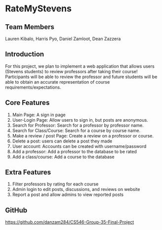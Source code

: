 # RateMyStevens
## Team Members
Lauren Kibalo, Harris Pyo, Daniel Zamloot, Dean Zazzera
## Introduction
For this project, we plan to implement a web application that allows users (Stevens students) to review professors after taking their course! Participants will be able to review the professor and future students will be able to obtain an accurate representation of course requirements/expectations. 
## Core Features
1. Main Page: A sign in page 
2. User-Login Page: Allow users to sign in, but posts are anonymous.
3. Search for Professor: Search for a professor by professor name.
4. Search for Class/Course: Search for a course by course name.
5. Make a review / post Page: Create a review on a professor or course.
6. Delete a post: users can delete a post they made
7. User account: Accounts can be created with username/password
8. Add a professor: Add a professor to the database to be rated
9. Add a class/course: Add a course to the database
## Extra Features
1. Filter professors by rating for each course
2. Admin login to edit posts, discussions, and reviews on website
3. Report a post and allow admins to view reported posts
## GitHub
https://github.com/danzam284/CS546-Group-35-Final-Project
